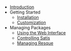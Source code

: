 - [Introduction](introduction.md)
- Getting Started
    - [Installation](getting-started/installation.md)
    - [Customization](getting-started/customizing.md)
- Managing Packages
    - [Using the Web Interface](managing-packages/web-interface.md)
    - [Controlling Satis](managing-packages/satis-configuration.md)
    - [Managing Resque](managing-packages/resque.md)
